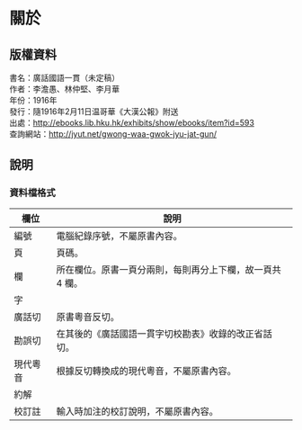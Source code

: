 關於
====

版權資料
--------

書名：廣話國語一貫（未定稿）<br>
作者：李澹愚、林仲堅、李月華<br>
年份：1916年<br>
發行：隨1916年2月11日温哥華《大漢公報》附送<br>
出處：http://ebooks.lib.hku.hk/exhibits/show/ebooks/item?id=593 <br>
查詢網站：http://jyut.net/gwong-waa-gwok-jyu-jat-gun/<br>

說明
----

### 資料檔格式

| 欄位   |      說明      |
|----------|-------------|
| 編號      | 電腦紀錄序號，不屬原書內容。 |
| 頁        | 頁碼。 |
| 欄        | 所在欄位。原書一頁分兩則，每則再分上下欄，故一頁共 4 欄。 |
| 字        ||
| 廣話切    | 原書粵音反切。 |
| 勘誤切    | 在其後的《廣話國語一貫字切校勘表》收錄的改正省話切。 |
| 現代粵音  | 根據反切轉換成的現代粵音，不屬原書內容。 |
| 約解      | |
| 校訂註    | 輸入時加注的校訂說明，不屬原書內容。 |
